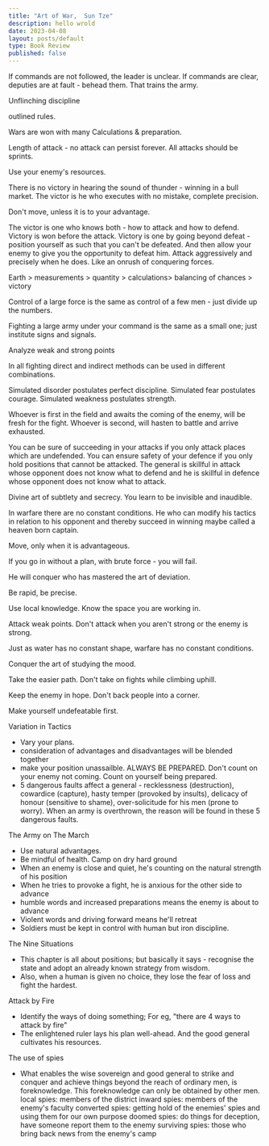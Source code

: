 ```yaml
---
title: "Art of War,  Sun Tze"
description: hello wrold
date: 2023-04-08
layout: posts/default
type: Book Review
published: false
---
```


If commands are not followed, the leader is unclear. If commands are clear, deputies are at fault - behead them. That trains the army.

Unflinching discipline

outlined rules.

Wars are won with many Calculations & preparation.

Length of attack - no attack can persist forever. All attacks should be sprints.

Use your enemy's resources.

There is no victory in hearing the sound of thunder - winning in a bull market. The victor is he who executes with no mistake, complete precision.

Don't move, unless it is to your advantage.

The victor is one who knows both - how to attack and how to defend. Victory is won before the attack. Victory is one by going beyond defeat - position yourself as such that you can't be defeated. And then allow your enemy to give you the opportunity to defeat him. Attack aggressively and precisely when he does. Like an onrush of conquering forces.

Earth > measurements > quantity > calculations> balancing of chances > victory

Control of a large force is the same as control of a few men - just divide up the numbers.

Fighting a large army under your command is the same as a small one; just institute signs and signals.

Analyze weak and strong points

In all fighting direct and indirect methods can be used in different combinations.

Simulated disorder postulates perfect discipline. Simulated fear postulates courage. Simulated weakness postulates strength.

Whoever is first in the field and awaits the coming of the enemy, will be fresh for the fight. Whoever is second, will hasten to battle and arrive exhausted.

You can be sure of succeeding in your attacks if you only attack places which are undefended. You can ensure safety of your defence if you only hold positions that cannot be attacked.
The general is skillful in attack whose opponent does not know what to defend and he is skillful in defence whose opponent does not know what to attack.

Divine art of subtlety and secrecy. You learn to be invisible and inaudible.

In warfare there are no constant conditions. He who can modify his tactics in relation to his opponent and thereby succeed in winning maybe called a heaven born captain.

Move, only when it is advantageous.

If you go in without a plan, with brute force - you will fail.

He will conquer who has mastered the art of deviation.

Be rapid, be precise.

Use local knowledge. Know the space you are working in.

Attack weak points. Don't attack when you aren't strong or the enemy is strong.

Just as water has no constant shape, warfare has no constant conditions.

Conquer the art of studying the mood.

Take the easier path. Don't take on fights while climbing uphill.

Keep the enemy in hope. Don't back people into a corner.

Make yourself undefeatable first.

Variation in Tactics

- Vary your plans.
- consideration of advantages and disadvantages will be blended together
- make your position unassailble. ALWAYS BE PREPARED. Don't count on your enemy not coming. Count on yourself being prepared.
- 5 dangerous faults affect a general - recklessness (destruction), cowardice (capture), hasty temper (provoked by insults), delicacy of honour (sensitive to shame), over-solicitude for his men (prone to worry). When an army is overthrown, the reason will be found in these 5 dangerous faults.

The Army on The March

- Use natural advantages.
- Be mindful of health. Camp on dry hard ground
- When an enemy is close and quiet, he's counting on the natural strength of his position
- When he tries to provoke a fight, he is anxious for the other side to advance
- humble words and increased preparations means the enemy is about to advance
- Violent words and driving forward means he'll retreat
- Soldiers must be kept in control with human but iron discipline.

The Nine Situations

- This chapter is all about positions; but basically it says - recognise the state and adopt an already known strategy from wisdom.
- Also, when a human is given no choice, they lose the fear of loss and fight the hardest.

Attack by Fire

- Identify the ways of doing something; For eg, "there are 4 ways to attack by fire"
- The enlightened ruler lays his plan well-ahead. And the good general cultivates his resources.

The use of spies

- What enables the wise sovereign and good general to strike and conquer and achieve things beyond the reach of ordinary men, is foreknowledge.
  This foreknowledge can only be obtained by other men.
  local spies: members of the district
  inward spies: members of the enemy's faculty
  converted spies: getting hold of the enemies' spies and using them for our own purpose
  doomed spies: do things for deception, have someone report them to the enemy
  surviving spies: those who bring back news from the enemy's camp
